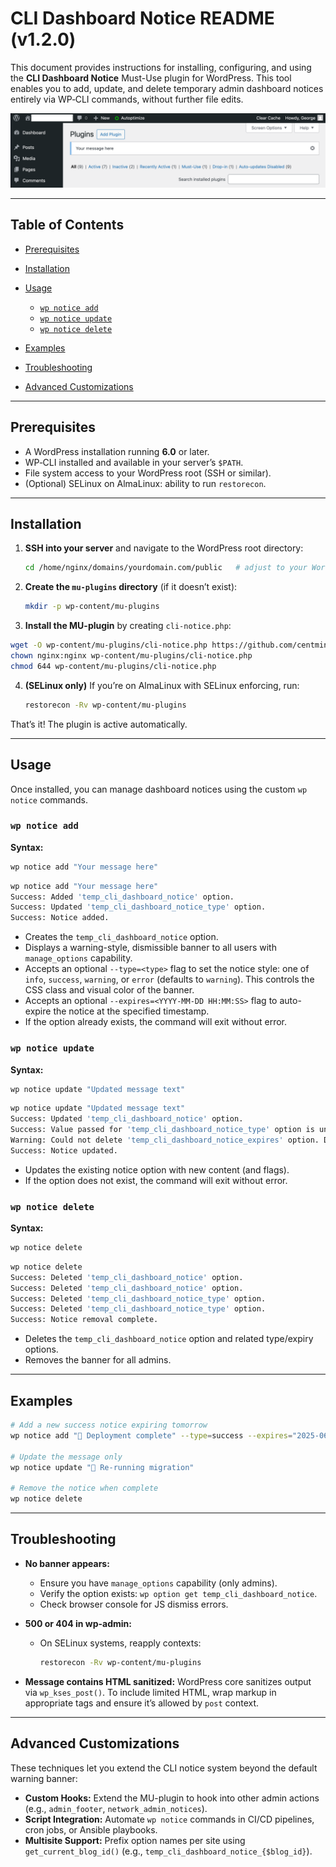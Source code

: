 # CLI Dashboard Notice README (v1.2.0)

This document provides instructions for installing, configuring, and using the **CLI Dashboard Notice** Must-Use plugin for WordPress. This tool enables you to add, update, and delete temporary admin dashboard notices entirely via WP‑CLI commands, without further file edits.

![screenshot](screenshots/wp-plugin-cli-notice.png)

---

## Table of Contents

* [Prerequisites](#prerequisites)
* [Installation](#installation)
* [Usage](#usage)

  * [`wp notice add`](#wp-notice-add)
  * [`wp notice update`](#wp-notice-update)
  * [`wp notice delete`](#wp-notice-delete)
* [Examples](#examples)
* [Troubleshooting](#troubleshooting)
* [Advanced Customizations](#advanced-customizations)

---

## Prerequisites

* A WordPress installation running **6.0** or later.
* WP‑CLI installed and available in your server’s `$PATH`.
* File system access to your WordPress root (SSH or similar).
* (Optional) SELinux on AlmaLinux: ability to run `restorecon`.

---

## Installation

1. **SSH into your server** and navigate to the WordPress root directory:

   ```bash
   cd /home/nginx/domains/yourdomain.com/public   # adjust to your WordPress root
   ```

2. **Create the `mu-plugins` directory** (if it doesn’t exist):

   ```bash
   mkdir -p wp-content/mu-plugins
   ```

3. **Install the MU-plugin** by creating `cli-notice.php`:

```bash
wget -O wp-content/mu-plugins/cli-notice.php https://github.com/centminmod/centminmod-mu-plugins/raw/refs/heads/master/mu-plugins/cli-notice.php
chown nginx:nginx wp-content/mu-plugins/cli-notice.php
chmod 644 wp-content/mu-plugins/cli-notice.php
```

4. **(SELinux only)** If you’re on AlmaLinux with SELinux enforcing, run:

   ```bash
   restorecon -Rv wp-content/mu-plugins
   ```

That’s it! The plugin is active automatically.

---

## Usage

Once installed, you can manage dashboard notices using the custom `wp notice` commands.

### `wp notice add`

**Syntax:**

```bash
wp notice add "Your message here"
```
```bash
wp notice add "Your message here"
Success: Added 'temp_cli_dashboard_notice' option.
Success: Updated 'temp_cli_dashboard_notice_type' option.
Success: Notice added.
```

* Creates the `temp_cli_dashboard_notice` option.
* Displays a warning-style, dismissible banner to all users with `manage_options` capability.
* Accepts an optional `--type=<type>` flag to set the notice style: one of `info`, `success`, `warning`, or `error` (defaults to `warning`). This controls the CSS class and visual color of the banner.
* Accepts an optional `--expires=<YYYY-MM-DD HH:MM:SS>` flag to auto-expire the notice at the specified timestamp.
* If the option already exists, the command will exit without error.

### `wp notice update`

**Syntax:**

```bash
wp notice update "Updated message text"
```
```bash
wp notice update "Updated message text"
Success: Updated 'temp_cli_dashboard_notice' option.
Success: Value passed for 'temp_cli_dashboard_notice_type' option is unchanged.
Warning: Could not delete 'temp_cli_dashboard_notice_expires' option. Does it exist?
Success: Notice updated.
```

* Updates the existing notice option with new content (and flags).
* If the option does not exist, the command will exit without error.

### `wp notice delete`

**Syntax:**

```bash
wp notice delete
```
```bash
wp notice delete
Success: Deleted 'temp_cli_dashboard_notice' option.
Success: Deleted 'temp_cli_dashboard_notice' option.
Success: Deleted 'temp_cli_dashboard_notice_type' option.
Success: Deleted 'temp_cli_dashboard_notice_type' option.
Success: Notice removal complete.
```

* Deletes the `temp_cli_dashboard_notice` option and related type/expiry options.
* Removes the banner for all admins.

---

## Examples

```bash
# Add a new success notice expiring tomorrow
wp notice add "🎉 Deployment complete" --type=success --expires="2025-06-17 00:00:00"

# Update the message only
wp notice update "🔄 Re-running migration"

# Remove the notice when complete
wp notice delete
```

---

## Troubleshooting

* **No banner appears:**

  * Ensure you have `manage_options` capability (only admins).
  * Verify the option exists: `wp option get temp_cli_dashboard_notice`.
  * Check browser console for JS dismiss errors.
* **500 or 404 in wp-admin:**

  * On SELinux systems, reapply contexts:

    ```bash
    restorecon -Rv wp-content/mu-plugins
    ```
* **Message contains HTML sanitized:** WordPress core sanitizes output via `wp_kses_post()`.
  To include limited HTML, wrap markup in appropriate tags and ensure it’s allowed by `post` context.

---

## Advanced Customizations

These techniques let you extend the CLI notice system beyond the default warning banner:

* **Custom Hooks:** Extend the MU-plugin to hook into other admin actions (e.g., `admin_footer`, `network_admin_notices`).
* **Script Integration:** Automate `wp notice` commands in CI/CD pipelines, cron jobs, or Ansible playbooks.
* **Multisite Support:** Prefix option names per site using `get_current_blog_id()` (e.g., `temp_cli_dashboard_notice_{$blog_id}`).

